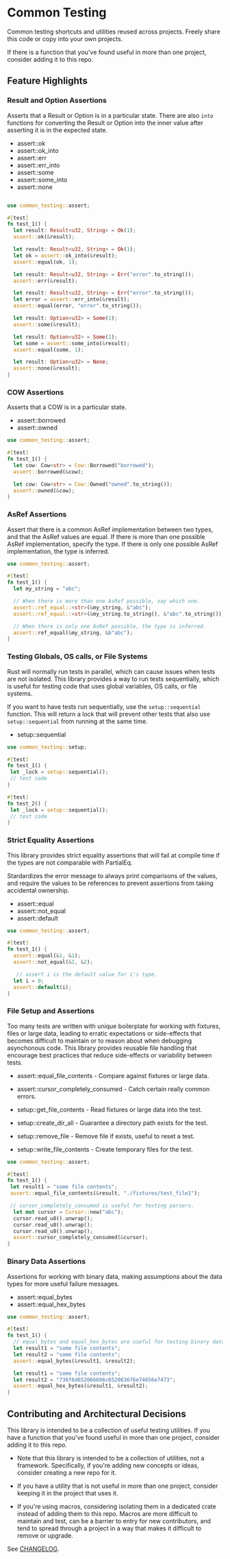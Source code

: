 # Common Testing

Common testing shortcuts and utilities reused across projects. Freely share this code or copy into your own projects.

If there is a function that you've found useful in more than one project, consider adding it to this repo.

## Feature Highlights

### Result and Option Assertions

Asserts that a Result or Option is in a particular state. There are also `into` functions for converting the Result or Option into the inner value after asserting it is in the expected state.

- assert::ok
- assert::ok_into
- assert::err
- assert::err_into
- assert::some
- assert::some_into
- assert::none

```rust

use common_testing::assert;

#[test]
fn test_1() {
  let result: Result<u32, String> = Ok(1);
  assert::ok(&result);

  let result: Result<u32, String> = Ok(1);
  let ok = assert::ok_into(&result);
  assert::equal(ok, 1);

  let result: Result<u32, String> = Err("error".to_string());
  assert::err(&result);

  let result: Result<u32, String> = Err("error".to_string());
  let error = assert::err_into(&result);
  assert::equal(error, "error".to_string());

  let result: Option<u32> = Some(1);
  assert::some(&result);

  let result: Option<u32> = Some(1);
  let some = assert::some_into(&result);
  assert::equal(some, 1);

  let result: Option<u32> = None;
  assert::none(&result);
}
```

### COW Assertions

Asserts that a COW is in a particular state.

- assert::borrowed
- assert::owned

```rust
use common_testing::assert;

#[test]
fn test_1() {
  let cow: Cow<str> = Cow::Borrowed("borrowed");
  assert::borrowed(&cow);

  let cow: Cow<str> = Cow::Owned("owned".to_string());
  assert::owned(&cow);
}
```

### AsRef Assertions

Assert that there is a common AsRef implementation between two types, and that the AsRef values are equal. If there is more than one possible AsRef implementation, specify the type. If there is only one possible AsRef implementation, the type is inferred.

```rust
use common_testing::assert;

#[test]
fn test_1() {
  let my_string = "abc";

  // When there is more than one AsRef possible, say which one.
  assert::ref_equal::<str>(&my_string, &"abc");
  assert::ref_equal::<str>(&my_string.to_string(), &"abc".to_string());

  // When there is only one AsRef possible, the type is inferred.
  assert::ref_equal(&my_string, &b"abc");
}
```

### Testing Globals, OS calls, or File Systems

Rust will normally run tests in parallel, which can cause issues when tests are not isolated. This library provides a way to run tests sequentially, which is useful for testing code that uses global variables, OS calls, or file systems.

If you want to have tests run sequentially, use the `setup::sequential` function. This will return a lock that will prevent other tests that also use `setup::sequential` from running at the same time.

- setup::sequential

```rust
use common_testing::setup;

#[test]
fn test_1() {
 let _lock = setup::sequential();
 // test code
}

#[test]
fn test_2() {
 let _lock = setup::sequential();
 // test code
}
```

### Strict Equality Assertions

This library provides strict equality assertions that will fail at compile time if the types are not comparable with PartialEq.

Stardardizes the error message to always print comparisons of the values, and require the values to be references to prevent assertions from taking accidental ownership.

- assert::equal
- assert::not_equal
- assert::default

```rust
use common_testing::assert;

#[test]
fn test_1() {
  assert::equal(&1, &1);
  assert::not_equal(&1, &2);

   // assert i is the default value for i's type.
  let i = 0;
  assert::default(i);
}
```

### File Setup and Assertions

Too many tests are written with unique boilerplate for working with fixtures, files or large data, leading to erratic expectations or side-effects that becomes difficult to maintain or to reason about when debugging asynchonous code. This library provides reusable file handling that encourage best practices that reduce side-effects or variability between tests.

- assert::equal_file_contents - Compare against fixtures or large data.
- assert::cursor_completely_consumed - Catch certain really common errors.

- setup::get_file_contents - Read fixtures or large data into the test.
- setup::create_dir_all - Guarantee a directory path exists for the test.
- setup::remove_file - Remove file if exists, useful to reset a test.
- setup::write_file_contents - Create temporary files for the test.

```rust
use common_testing::assert;

#[test]
fn test_1() {
 let result1 = "some file contents";
 assert::equal_file_contents(&result, "./fixtures/test_file1");

 // cursor_completely_consumed is useful for testing parsers.
  let mut cursor = Cursor::new("abc");
  cursor.read_u8().unwrap();
  cursor.read_u8().unwrap();
  cursor.read_u8().unwrap();
  assert::cursor_completely_consumed(&cursor);
}
```

### Binary Data Assertions

Assertions for working with binary data, making assumptions about the data types for more useful failure messages.

- assert::equal_bytes
- assert::equal_hex_bytes

```rust
use common_testing::assert;

#[test]
fn test_1() {
  // equal_bytes and equal_hex_bytes are useful for testing binary data.
  let result1 = "some file contents";
  let result2 = "some file contents";
  assert::equal_bytes(&result1, &result2);

  let result1 = "some file contents";
  let result2 = "736f6d652066696c6520636f6e74656e7473";
  assert::equal_hex_bytes(&result1, &result2);
}
```

## Contributing and Architectural Decisions

This library is intended to be a collection of useful testing utilities. If you have a function that you've found useful in more than one project, consider adding it to this repo.

- Note that this library is intended to be a collection of utilities, not a framework. Specifically, if you're adding new concepts or ideas, consider creating a new repo for it.

- If you have a utility that is not useful in more than one project, consider keeping it in the project that uses it.

- If you're using macros, considering isolating them in a dedicated crate instead of adding them to this repo. Macros are more difficult to maintain and test, can be a barrier to entry for new contributors, and tend to spread through a project in a way that makes it difficult to remove or upgrade.

See [CHANGELOG](./CHANGELOG.md).
